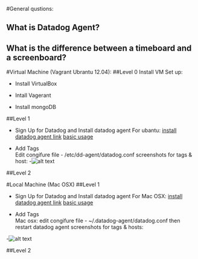 #General qustions: 
## What is Datadog Agent? 
## What is the difference between a timeboard and a screenboard?


#Virtual Machine (Vagrant Ubrantu 12.04):
##Level 0 Install VM
   Set up: 
  * Install VirtualBox
  * Intall Vagerant
 
  * Install mongoDB

##Level 1
  * Sign Up for Datadog and Install datadog agent 
   For ubantu: 
      [install datadog agent link](https://app.datadoghq.com/account/settings#agent/ubuntu)
      [basic usage](http://docs.datadoghq.com/guides/basic_agent_usage/ubuntu/)
  

  * Add Tags  
   Edit congifure file - /etc/dd-agent/datadog.conf
   screenshots for tags & host: 
  -![alt text](https://github.com/zhengshizhao/hiring-engineers/blob/support-engineer/img/hostmap_vm.png "hostmap VM")


##Level 2

#Local Machine (Mac OSX)
##Level 1
  * Sign Up for Datadog and Install datadog agent 
   For Mac OSX: 
      [install datadog agent link](https://app.datadoghq.com/account/settings#agent/mac)
      [basic usage](http://docs.datadoghq.com/guides/basic_agent_usage/osx/)
  
  * Add Tags  
   Mac osx: edit congifure file -  ~/.datadog-agent/datadog.conf
      then restart datadog agent 
   screenshots for tags & hosts: 

   -![alt text](https://github.com/zhengshizhao/hiring-engineers/blob/support-engineer/img/hostmap_mac.png "HostMap Mac")


##Level 2